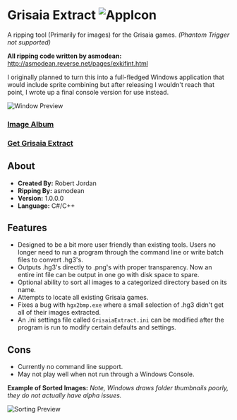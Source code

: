 # Grisaia Extract ![AppIcon](https://i.imgur.com/fDnJLIe.png)
A ripping tool (Primarily for images) for the Grisaia games. *(Phantom Trigger not supported)*

**All ripping code written by asmodean:** http://asmodean.reverse.net/pages/exkifint.html

I originally planned to turn this into a full-fledged Windows application that would include sprite combining but after releasing I wouldn't reach that point, I wrote up a final console version for use instead.

![Window Preview](https://i.imgur.com/adjsvrN.png)

### [Image Album](https://imgur.com/a/7xouR3f)

### [Get Grisaia Extract](https://github.com/trigger-death/GrisaiaExtractor/releases/tag/1.0.0.0)

## About

* **Created By:** Robert Jordan
* **Ripping By:** asmodean
* **Version:** 1.0.0.0
* **Language:** C#/C++

## Features

* Designed to be a bit more user friendly than existing tools. Users no longer need to run a program through the command line or write batch files to convert .hg3's.
* Outputs .hg3's directly to .png's with proper transparency. Now an entire int file can be output in one go with disk space to spare.
* Optional ability to sort all images to a categorized directory based on its name.
* Attempts to locate all existing Grisaia games.
* Fixes a bug with `hgx2bmp.exe` where a small selection of .hg3 didn't get all of their images extracted.
* An .ini settings file called `GrisaiaExtract.ini` can be modified after the program is run to modify certain defaults and settings.

## Cons

* Currently no command line support.
* May not play well when not run through a Windows Console.

**Example of Sorted Images:** *Note, Windows draws folder thumbnails poorly, they do not actually have alpha issues.*

![Sorting Preview](https://i.imgur.com/cm07Hzd.png)
